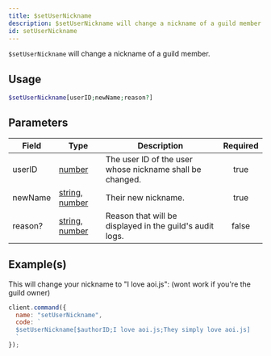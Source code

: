 ```yaml
---
title: $setUserNickname
description: $setUserNickname will change a nickname of a guild member.
id: setUserNickname
---
```


`$setUserNickname` will change a nickname of a guild member.

## Usage

```php
$setUserNickname[userID;newName;reason?]
```

## Parameters

| Field   | Type                                                                                                                                                                                                 | Description                                              | Required |
| ------- | ---------------------------------------------------------------------------------------------------------------------------------------------------------------------------------------------------- | -------------------------------------------------------- | :------: |
| userID  | [number](https://developer.mozilla.org/en-US/docs/Web/JavaScript/Reference/Global_Objects/Number)                                                                                                    | The user ID of the user whose nickname shall be changed. |   true   |
| newName | [string](https://developer.mozilla.org/en-US/docs/Web/JavaScript/Reference/Global_Objects/String), [number](https://developer.mozilla.org/en-US/docs/Web/JavaScript/Reference/Global_Objects/Number) | Their new nickname.                                      |   true   |
| reason? | [string](https://developer.mozilla.org/en-US/docs/Web/JavaScript/Reference/Global_Objects/String), [number](https://developer.mozilla.org/en-US/docs/Web/JavaScript/Reference/Global_Objects/Number) | Reason that will be displayed in the guild's audit logs. |  false   |

## Example(s)

This will change your nickname to "I love aoi.js": (wont work if you're the guild owner)

```javascript
client.command({
  name: "setUserNickname",
  code: `
  $setUserNickname[$authorID;I love aoi.js;They simply love aoi.js]
  `
});
```

